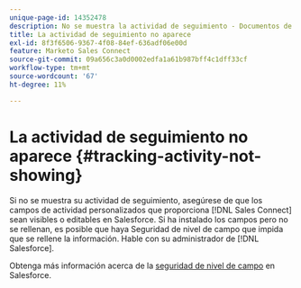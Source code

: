 ```yaml
---
unique-page-id: 14352478
description: No se muestra la actividad de seguimiento - Documentos de Marketo - Documentación del producto
title: La actividad de seguimiento no aparece
exl-id: 8f3f6506-9367-4f08-84ef-636adf06e00d
feature: Marketo Sales Connect
source-git-commit: 09a656c3a0d0002edfa1a61b987bff4c1dff33cf
workflow-type: tm+mt
source-wordcount: '67'
ht-degree: 11%

---
```


# La actividad de seguimiento no aparece {#tracking-activity-not-showing}

Si no se muestra su actividad de seguimiento, asegúrese de que los campos de actividad personalizados que proporciona [!DNL  Sales Connect] sean visibles o editables en Salesforce. Si ha instalado los campos pero no se rellenan, es posible que haya Seguridad de nivel de campo que impida que se rellene la información. Hable con su administrador de [!DNL  Salesforce].

Obtenga más información acerca de la [seguridad de nivel de campo](https://help.salesforce.com/articleView?id=admin_fls.htm&type=5) en Salesforce.
